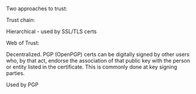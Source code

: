 Two approaches to trust:


Trust chain:

Hierarchical - used by SSL/TLS certs




Web of Trust:

Decentralized. PGP (OpenPGP) certs can be digitally signed by other users who, by that act, endorse the association of that public key with the person or entity listed in the certificate. This is commonly done at key signing parties. 

Used by PGP







